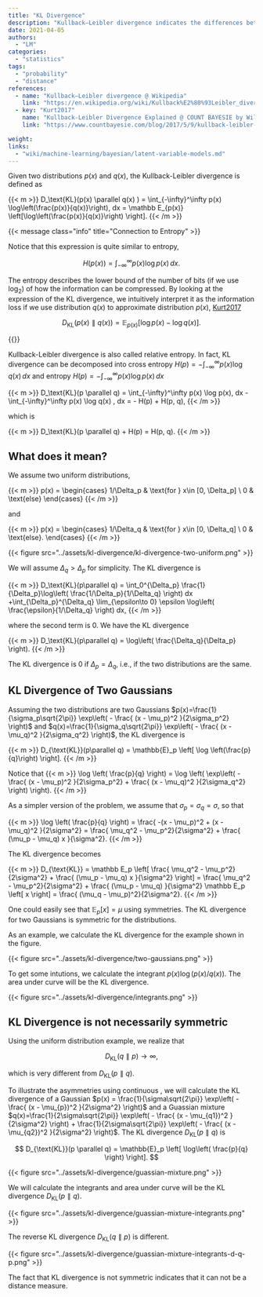 ```yaml
---
title: "KL Divergence"
description: "Kullback–Leibler divergence indicates the differences between two distributions"
date: 2021-04-05
authors:
  - "LM"
categories:
  - "statistics"
tags:
  - "probability"
  - "distance"
references:
  - name: "Kullback–Leibler divergence @ Wikipedia"
    link: "https://en.wikipedia.org/wiki/Kullback%E2%80%93Leibler_divergence"
  - key: "Kurt2017"
    name: "Kullback-Leibler Divergence Explained @ COUNT BAYESIE by Will Kurt"
    link: "https://www.countbayesie.com/blog/2017/5/9/kullback-leibler-divergence-explained"

weight:
links:
  - "wiki/machine-learning/bayesian/latent-variable-models.md"
---
```



Given two distributions $p(x)$ and $q(x)$, the Kullback-Leibler divergence is defined as

{{< m >}}
D_\text{KL}(p(x) \parallel q(x) ) = \int_{-\infty}^\infty p(x) \log\left(\frac{p(x)}{q(x)}\right)\, dx = \mathbb E_{p(x)} \left[\log\left(\frac{p(x)}{q(x)}\right) \right].
{{< /m >}}

{{< message class="info" title="Connection to Entropy" >}}

Notice that this expression is quite similar to entropy,

$$
H(p(x)) = \int_{-\infty}^{\infty} p(x) \log p(x) \, dx.
$$

The entropy describes the lower bound of the number of bits (if we use $\log_2$) of how the information can be compressed. By looking at the expression of the KL divergence, we intuitively interpret it as the information loss if we use distribution $q(x)$ to approximate distribution $p(x)$, [Kurt2017](https://www.countbayesie.com/blog/2017/5/9/kullback-leibler-divergence-explained)

$$
D_\text{KL}(p(x) \parallel q(x) ) = \mathbb E_{p(x)} \left[\log p(x)- \log q(x)\right] .
$$


{{</message>}}

Kullback-Leibler divergence is also called relative entropy. In fact, KL divergence can be decomposed into cross entropy $H(p) = -\int_{-\infty}^\infty p(x) \log q(x)\, dx$ and entropy $H(p) = -\int_{-\infty}^\infty p(x) \log p(x)\, dx$

{{< m >}}
D_\text{KL}(p \parallel q) = \int_{-\infty}^\infty  p(x) \log p(x)\, dx - \int_{-\infty}^\infty p(x) \log  q(x) \, dx = - H(p) + H(p, q),
{{< /m >}}

which is

{{< m >}}
D_\text{KL}(p \parallel q) + H(p) = H(p, q).
{{< /m >}}

## What does it mean?

We assume two uniform distributions,

{{< m >}}
p(x) = \begin{cases}
1/\Delta_p & \text{for } x\in [0, \Delta_p] \\
0 & \text{else}
\end{cases}
{{< /m >}}

and

{{< m >}}
p(x) = \begin{cases}
1/\Delta_q & \text{for } x\in [0, \Delta_q] \\
0 & \text{else}.
\end{cases}
{{< /m >}}


{{< figure src="../assets/kl-divergence/kl-divergence-two-uniform.png" >}}

We will assume $\Delta_q > \Delta_p$ for simplicity. The KL divergence is

{{< m >}}
D_\text{KL}(p\parallel q) = \int_0^{\Delta_p} \frac{1}{\Delta_p}\log\left( \frac{1/\Delta_p}{1/\Delta_q} \right) dx +\int_{\Delta_p}^{\Delta_q}   \lim_{\epsilon\to 0} \epsilon \log\left( \frac{\epsilon}{1/\Delta_q} \right) dx,
{{< /m >}}

where the second term is 0. We have the KL divergence

{{< m >}}
D_\text{KL}(p\parallel q) = \log\left( \frac{\Delta_q}{\Delta_p} \right).
{{< /m >}}

The KL divergence is 0 if $\Delta_p = \Delta_q$, i.e., if the two distributions are the same.




## KL Divergence of Two Gaussians




Assuming the two distributions are two Gaussians $p(x)=\frac{1}{\sigma_p\sqrt{2\pi}} \exp\left( - \frac{ (x - \mu_p)^2 }{2\sigma_p^2} \right)$ and $q(x)=\frac{1}{\sigma_q\sqrt{2\pi}} \exp\left( - \frac{ (x - \mu_q)^2 }{2\sigma_q^2} \right)$, the KL divergence is

{{< m >}}
D_{\text{KL}}(p\parallel q) = \mathbb{E}_p \left[  \log \left(\frac{p}{q}\right)  \right].
{{< /m >}}

Notice that
{{< m >}}
\log \left( \frac{p}{q} \right) = \log \left( \exp\left(  - \frac{ (x - \mu_p)^2 }{2\sigma_p^2} + \frac{ (x - \mu_q)^2 }{2\sigma_q^2} \right) \right).
{{< /m >}}

As a simpler version of the problem, we assume that $\sigma_p = \sigma_q = \sigma$, so that

{{< m >}}
\log \left( \frac{p}{q} \right) =  \frac{ -(x - \mu_p)^2 + (x - \mu_q)^2  }{2\sigma^2} =  \frac{  \mu_q^2 - \mu_p^2}{2\sigma^2} + \frac{ (\mu_p  - \mu_q) x }{\sigma^2}.
{{< /m >}}

The KL divergence becomes

{{< m >}}
D_{\text{KL}} = \mathbb E_p \left[ \frac{  \mu_q^2 - \mu_p^2}{2\sigma^2} + \frac{ (\mu_p  - \mu_q) x }{\sigma^2} \right] = \frac{  \mu_q^2 - \mu_p^2}{2\sigma^2} + \frac{ (\mu_p  - \mu_q) }{\sigma^2} \mathbb E_p \left[ x \right] = \frac{  (\mu_q - \mu_p)^2}{2\sigma^2}.
{{< /m >}}

One could easily see that $\mathbb E_p \left[ x \right]=\mu$ using symmetries. The KL divergence for two Gaussians is symmetric for the distributions.

As an example, we calculate the KL divergence for the example shown in the figure.


{{< figure src="../assets/kl-divergence/two-gaussians.png" >}}


To get some intutions, we calculate the integrant $p(x)\log\left(p(x)/q(x)\right)$. The area under curve will be the KL divergence.




{{< figure src="../assets/kl-divergence/integrants.png" >}}



## KL Divergence is not necessarily symmetric

Using the uniform distribution example, we realize that

$$
D_\text{KL}(q\parallel p) \to \infty,
$$

which is very different from $D_\text{KL}(p\parallel q)$.


To illustrate the asymmetries using continuous , we will calculate the KL divergence of a Gaussian $p(x) =  \frac{1}{\sigma\sqrt{2\pi}} \exp\left( - \frac{ (x - \mu_{p})^2 }{2\sigma^2} \right)$ and a Guassian mixture $q(x)=\frac{1}{2\sigma\sqrt{2\pi}} \exp\left( - \frac{ (x - \mu_{q1})^2 }{2\sigma^2} \right) + \frac{1}{2\sigma\sqrt{2\pi}} \exp\left( - \frac{ (x - \mu_{q2})^2 }{2\sigma^2} \right)$. The KL divergence $D_{\text{KL}}(p \parallel q)$ is

$$
D_{\text{KL}}(p \parallel q) = \mathbb{E}_p \left[ \log\left( \frac{p}{q} \right) \right].
$$



{{< figure src="../assets/kl-divergence/guassian-mixture.png" >}}

We will calculate the integrants and area under curve will be the KL divergence $D_\text{KL}(p\parallel q)$.


{{< figure src="../assets/kl-divergence/guassian-mixture-integrants.png" >}}

The reverse KL divergence $D_\text{KL}(q\parallel p)$ is different.


{{< figure src="../assets/kl-divergence/guassian-mixture-integrants-d-q-p.png" >}}


The fact that KL divergence is not symmetric indicates that it can not be a distance measure.





[^Kurt2017]: {{< cite key="Kurt2017" >}}